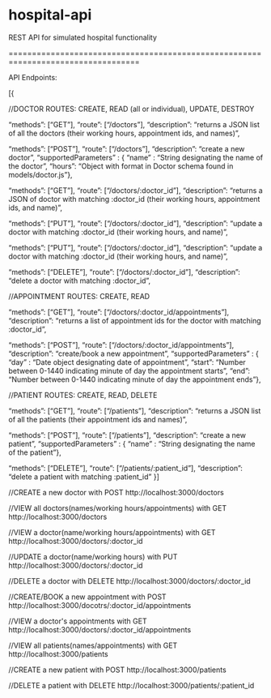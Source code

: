 # hospital-api
REST API for simulated hospital functionality

==================================================================================

API Endpoints:

[{ 

//DOCTOR ROUTES: CREATE, READ (all or individual), UPDATE, DESTROY

“methods”: [“GET”], “route”: [“/doctors”], 
“description”: “returns a JSON list of all the doctors (their working hours, appointment ids, and names)”,

“methods”: [“POST”], “route”: [“/doctors”], 
“description”: “create a new doctor”, 
“supportedParameters” : { “name” : “String designating the name of the doctor”, “hours”: “Object with format in Doctor schema found in models/doctor.js”},

“methods”: [“GET”], “route”: [“/doctors/:doctor_id”], 
“description”: “returns a JSON of doctor with matching :doctor_id (their working hours, appointment ids, and name)”,

“methods”: [“PUT”], “route”: [“/doctors/:doctor_id”], 
“description”: “update a doctor with matching :doctor_id (their working hours, and name)”,

“methods”: [“PUT”], “route”: [“/doctors/:doctor_id”], 
“description”: “update a doctor with matching :doctor_id (their working hours, and name)”,

“methods”: [“DELETE”], “route”: [“/doctors/:doctor_id”], 
“description”: “delete a doctor with matching :doctor_id”,

//APPOINTMENT ROUTES: CREATE, READ

“methods”: [“GET”], “route”: [“/doctors/:doctor_id/appointments”], 
“description”: “returns a list of appointment ids for the doctor with matching :doctor_id”,

“methods”: [“POST”], “route”: [“/doctors/:doctor_id/appointments”], 
“description”: “create/book a new appointment”, 
“supportedParameters” : { “day” : “Date object designating date of appointment”, “start”: “Number between 0-1440 indicating minute of day the appointment starts”, “end”: “Number between 0-1440 indicating minute of day the appointment ends”},

//PATIENT ROUTES: CREATE, READ, DELETE

“methods”: [“GET”], “route”: [“/patients”], 
“description”: “returns a JSON list of all the patients (their appointment ids and names)”,

“methods”: [“POST”], “route”: [“/patients”], 
“description”: “create a new patient”,
“supportedParameters” : { “name” : “String designating the name of the patient”},

“methods”: [“DELETE”], “route”: [“/patients/:patient_id”], 
“description”: “delete a patient with matching :patient_id” 
}]


//CREATE a new doctor with POST http://localhost:3000/doctors

//VIEW all doctors(names/working hours/appointments) with GET http://localhost:3000/doctors

//VIEW a doctor(name/working hours/appointments) with GET http://localhost:3000/doctors/:doctor_id

//UPDATE a doctor(name/working hours) with PUT http://localhost:3000/doctors/:doctor_id

//DELETE a doctor with DELETE http://localhost:3000/doctors/:doctor_id

//CREATE/BOOK a new appointment with POST http://localhost:3000/docotrs/:doctor_id/appointments

//VIEW a doctor's appointments with GET http://localhost:3000/doctors/:doctor_id/appointments

//VIEW all patients(names/appointments) with GET http://localhost:3000/patients

//CREATE a new patient with POST http://localhost:3000/patients

//DELETE a patient with DELETE http://localhost:3000/patients/:patient_id

